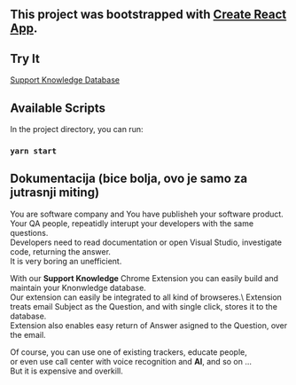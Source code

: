 ## This project was bootstrapped with [Create React App](https://github.com/facebook/create-react-app).

## Try It
[Support Knowledge Database](https://slavkopar.github.io/support-2025/)

## Available Scripts

In the project directory, you can run:

### `yarn start`


## Dokumentacija (bice bolja, ovo je samo za jutrasnji miting) 

You are software company and You have publisheh your software product.\
Your QA people, repeatidly interupt your developers with the same questions.\
Developers need to read documentation or open Visual Studio, investigate code, returning the answer.\
It is very boring an unefficient.

With our  **Support Knowledge** Chrome Extension you can easily build and maintain your Knonwledge database.\
Our extension can easily be integrated to all kind of browseres.\ 
Extension treats email Subject as the Question, and with single click, stores it to the database.\
Extension also enables easy return of Answer asigned to the Question, over the email.

Of course, you can use one of existing trackers, educate people, \
or even use call center with voice recognition and **AI**, and so on ...\
But it is expensive and overkill.


